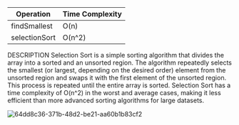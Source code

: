 | Operation      | Time Complexity |
|-----------------|-----------------|
| findSmallest    | O(n)            |
| selectionSort   | O(n^2)           |

DESCRIPTION
Selection Sort is a simple sorting algorithm that divides the array into a sorted and an unsorted region. 
The algorithm repeatedly selects the smallest (or largest, depending on the desired order) element from the unsorted region and swaps it with the first element of the unsorted region. 
This process is repeated until the entire array is sorted. 
Selection Sort has a time complexity of O(n^2) in the worst and average cases, making it less efficient than more advanced sorting algorithms for large datasets.

![64dd8c36-371b-48d2-be21-aa60b1b83cf2](https://github.com/neskor-b/Algoritms-and-data-structure/assets/89013557/002456d7-3919-42e9-8f06-fc40e8e78908)
